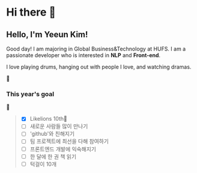 # Hi there 👋

<!--
**kye1115z/kye1115z** is a ✨ _special_ ✨ repository because its `README.md` (this file) appears on your GitHub profile.

Here are some ideas to get you started:

- 🔭 I’m currently working on ...
- 🌱 I’m currently learning ...
- 👯 I’m looking to collaborate on ...
- 🤔 I’m looking for help with ...
- 💬 Ask me about ...
- 📫 How to reach me: ...
- 😄 Pronouns: ...
- ⚡ Fun fact: ...
-->
<h2>Hello, I'm Yeeun Kim!</h2>


Good day!
I am majoring in Global Business&Technology at HUFS. I am a passionate developer who is interested in **NLP** and **Front-end**.


I love playing drums, hanging out with people I love, and watching dramas.


🌟<h3>This year's goal</h3>🌟
>- [x] Likelions 10th🦁
>- [ ] 새로운 사람들 많이 만나기
>- [ ] 'github'와 친해지기
>- [ ] 팀 프로젝트에 최선을 다해 참여하기
>- [ ] 프론트엔드 개발에 익숙해지기
>- [ ] 한 달에 한 권 책 읽기
>- [ ] 턱걸이 10개


